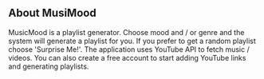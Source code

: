 ## About MusiMood

MusicMood is a playlist generator. Choose mood and / or genre and the system will generate a playlist for you. If you prefer to get a random playlist choose 'Surprise Me!'. The application uses YouTube API to fetch music / videos. You can also create a free account to start adding YouTube links and generating playlists.
